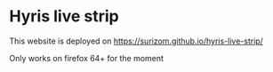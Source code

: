 # Hyris live strip


This website is deployed on https://surizom.github.io/hyris-live-strip/

Only works on firefox 64+ for the moment
